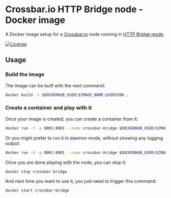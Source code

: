 # Crossbar.io HTTP Bridge node - Docker image

A Docker image setup for a [Crossbar.io](http://crossbar.io/) node running in
[HTTP Bridge mode](http://crossbar.io/docs/HTTP-Bridge-Publisher/).

[![License](http://img.shields.io/:license-gpl3-blue.svg?style=flat-square)](http://www.gnu.org/licenses/gpl-3.0.html)

## Usage

### Build the image

The image can be built with the next command:

```bash
docker build -t $DOCKERHUB_USER/$IMAGE_NAME:$VERSION .
```

### Create a container and play with it

Once your image is created, you can create a container from it:

```bash
docker run -t -p 8001:8001 --name crossbar-bridge $DOCKERHUB_USER/$IMAGE_VERSION:$VERSION
```

Or you might prefer to run it in daemon mode, without showing any logging output:

```bash
docker run -d -p 8001:8001 --name crossbar-bridge $DOCKERHUB_USER/$IMAGE_VERSION:$VERSION
```

Once you are done playing with the node, you can stop it:

```bash
docker stop crossbar-bridge
```

And next time you want to use it, you just need to trigger this command:

```bash
docker start crossbar-bridge
```
